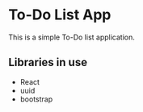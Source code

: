 # To-Do List App

This is a simple To-Do list application.

## Libraries in use

- React
- uuid
- bootstrap